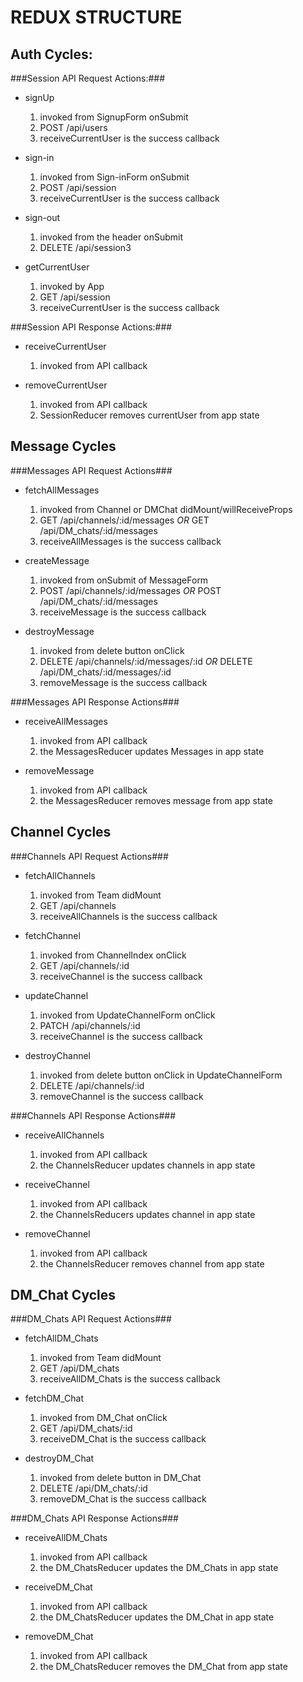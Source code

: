 # REDUX STRUCTURE #

## Auth Cycles: ##

###Session API Request Actions:###

* signUp
  1. invoked from SignupForm onSubmit
  2. POST /api/users
  3. receiveCurrentUser is the success callback

* sign-in
  1. invoked from Sign-inForm onSubmit
  2. POST /api/session
  3. receiveCurrentUser is the success callback

* sign-out
  1. invoked from the header onSubmit
  2. DELETE /api/session3

* getCurrentUser
  1. invoked by App
  2. GET /api/session
  3. receiveCurrentUser is the success callback

###Session API Response Actions:###

* receiveCurrentUser
  1. invoked from API callback

* removeCurrentUser
  1. invoked from API callback
  2. SessionReducer removes currentUser from app state

## Message Cycles ##

###Messages API Request Actions###

* fetchAllMessages
  1. invoked from Channel or DMChat didMount/willReceiveProps
  2. GET /api/channels/:id/messages
    _OR_
    GET /api/DM_chats/:id/messages
  3. receiveAllMessages is the success callback

* createMessage
  1. invoked from onSubmit of MessageForm
  2. POST /api/channels/:id/messages
    _OR_
    POST /api/DM_chats/:id/messages
  3. receiveMessage is the success callback

* destroyMessage
  1. invoked from delete button onClick
  2. DELETE /api/channels/:id/messages/:id
    _OR_
    DELETE /api/DM_chats/:id/messages/:id
  3. removeMessage is the success callback

###Messages API Response Actions###

* receiveAllMessages
  1. invoked from API callback
  2. the MessagesReducer updates Messages in app state

* removeMessage
  1. invoked from API callback
  2. the MessagesReducer removes message from app state

## Channel Cycles ##

###Channels API Request Actions###

* fetchAllChannels
  1. invoked from Team didMount
  2. GET /api/channels
  3. receiveAllChannels is the success callback

* fetchChannel
  1. invoked from ChannelIndex onClick
  2. GET /api/channels/:id
  3. receiveChannel is the success callback

* updateChannel
  1. invoked from UpdateChannelForm onClick
  2. PATCH /api/channels/:id
  3. receiveChannel is the success callback

* destroyChannel
  1. invoked from delete button onClick in UpdateChannelForm
  2. DELETE /api/channels/:id
  3. removeChannel is the success callback

###Channels API Response Actions###

* receiveAllChannels
  1. invoked from API callback
  2. the ChannelsReducer updates channels in app state

* receiveChannel
  1. invoked from API callback
  2. the ChannelsReducers updates channel in app state

* removeChannel
  1. invoked from API callback
  2. the ChannelsReducer removes channel from app state


## DM_Chat Cycles ##

###DM_Chats API Request Actions###

* fetchAllDM_Chats
  1. invoked from Team didMount
  2. GET /api/DM_chats
  3. receiveAllDM_Chats is the success callback

* fetchDM_Chat
  1. invoked from DM_Chat onClick
  2. GET /api/DM_chats/:id
  3. receiveDM_Chat is the success callback

* destroyDM_Chat
  1. invoked from delete button in DM_Chat
  2. DELETE /api/DM_chats/:id
  3. removeDM_Chat is the success callback

###DM_Chats API Response Actions###

* receiveAllDM_Chats
  1. invoked from API callback
  2. the DM_ChatsReducer updates the DM_Chats in app state

* receiveDM_Chat
  1. invoked from API callback
  2. the DM_ChatsReducer updates the DM_Chat in app state

* removeDM_Chat
  1. invoked from API callback
  2. the DM_ChatsReducer removes the DM_Chat from app state
